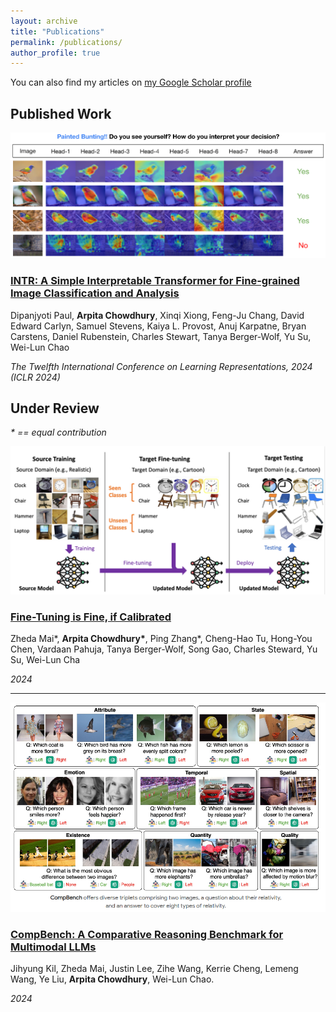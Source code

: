 ```yaml
---
layout: archive
title: "Publications"
permalink: /publications/
author_profile: true
---
```

You can also find my articles on <a href="{{site.author.googlescholar}}">my Google Scholar profile</a>



## Published Work
![Image Caption](../images/teaser.png)

### <b>[INTR: A Simple Interpretable Transformer for Fine-grained Image Classification and Analysis](https://arxiv.org/pdf/2311.04157)</b>

Dipanjyoti Paul, <b>Arpita Chowdhury</b>, Xinqi Xiong, Feng-Ju Chang, David Edward Carlyn,
Samuel Stevens, Kaiya L. Provost, Anuj Karpatne, Bryan Carstens, Daniel Rubenstein,
Charles Stewart, Tanya Berger-Wolf, Yu Su, Wei-Lun Chao

*The Twelfth International Conference on Learning Representations, 2024 (ICLR 2024)*

## Under Review 
<i> \* == equal contribution </i>

![Image Caption](../images/htrans.png)

### <b>[Fine-Tuning is Fine, if Calibrated]()</b>

Zheda Mai*, <b>Arpita Chowdhury*</b>, Ping Zhang*, Cheng-Hao Tu, Hong-You Chen, Vardaan Pahuja, Tanya Berger-Wolf, Song Gao, Charles Steward, Yu Su, Wei-Lun Cha

*2024*

---
![Image Caption](../images/compbench.png)

### <b>[CompBench: A Comparative Reasoning Benchmark for Multimodal LLMs](https://compbench.github.io/)</b>

Jihyung Kil, Zheda Mai, Justin Lee, Zihe Wang, Kerrie Cheng, Lemeng Wang, Ye Liu, <b> Arpita Chowdhury</b>, Wei-Lun Chao.

*2024*

